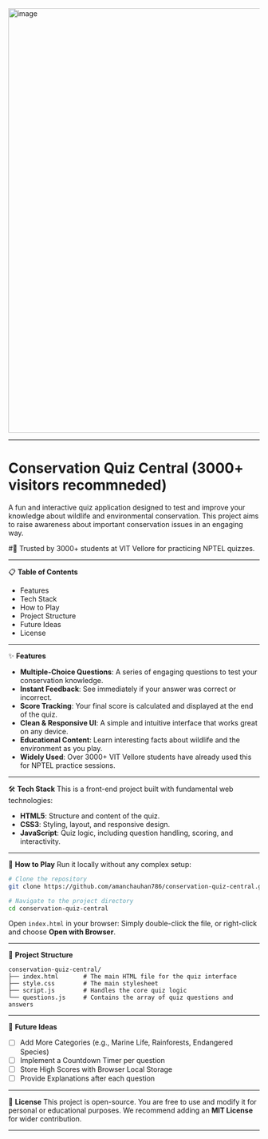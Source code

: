 <img width="1867" height="849" alt="image" src="https://github.com/user-attachments/assets/0fd8a721-b1e6-477a-b0cb-67f3371775f3" />

---

# Conservation Quiz Central (3000+ visitors recommneded)

A fun and interactive quiz application designed to test and improve your knowledge about wildlife and environmental conservation. This project aims to raise awareness about important conservation issues in an engaging way.

#📢 Trusted by 3000+ students at VIT Vellore for practicing NPTEL quizzes.

---

📋 **Table of Contents**

* Features
* Tech Stack
* How to Play
* Project Structure
* Future Ideas
* License

---

✨ **Features**

* **Multiple-Choice Questions**: A series of engaging questions to test your conservation knowledge.
* **Instant Feedback**: See immediately if your answer was correct or incorrect.
* **Score Tracking**: Your final score is calculated and displayed at the end of the quiz.
* **Clean & Responsive UI**: A simple and intuitive interface that works great on any device.
* **Educational Content**: Learn interesting facts about wildlife and the environment as you play.
* **Widely Used**: Over 3000+ VIT Vellore students have already used this for NPTEL practice sessions.

---

🛠️ **Tech Stack**
This is a front-end project built with fundamental web technologies:

* **HTML5**: Structure and content of the quiz.
* **CSS3**: Styling, layout, and responsive design.
* **JavaScript**: Quiz logic, including question handling, scoring, and interactivity.

---

🚀 **How to Play**
Run it locally without any complex setup:

```bash
# Clone the repository
git clone https://github.com/amanchauhan786/conservation-quiz-central.git

# Navigate to the project directory
cd conservation-quiz-central
```

Open `index.html` in your browser:
Simply double-click the file, or right-click and choose **Open with Browser**.

---

📁 **Project Structure**

```
conservation-quiz-central/
├── index.html       # The main HTML file for the quiz interface
├── style.css        # The main stylesheet
├── script.js        # Handles the core quiz logic
└── questions.js     # Contains the array of quiz questions and answers
```

---

🔮 **Future Ideas**

* [ ] Add More Categories (e.g., Marine Life, Rainforests, Endangered Species)
* [ ] Implement a Countdown Timer per question
* [ ] Store High Scores with Browser Local Storage
* [ ] Provide Explanations after each question

---

📄 **License**
This project is open-source. You are free to use and modify it for personal or educational purposes.
We recommend adding an **MIT License** for wider contribution.

---
